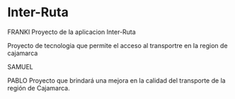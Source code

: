 # Inter-Ruta
FRANKI
Proyecto de la aplicacion Inter-Ruta

Proyecto de tecnologia que permite el acceso al transportre en la region de cajamarca



SAMUEL



PABLO
Proyecto que brindará una mejora en la calidad del transporte de la región de Cajamarca.
